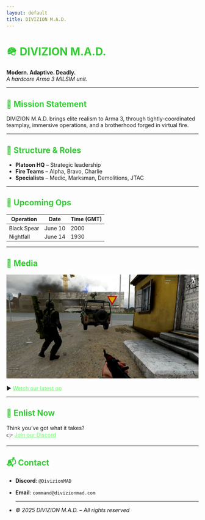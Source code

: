 ```yaml
---
layout: default
title: DIVIZION M.A.D.
---
```


<link rel="stylesheet" href="/style.css">

# 🪖 DIVIZION M.A.D.
**Modern. Adaptive. Deadly.**  
_A hardcore Arma 3 MILSIM unit._

---

## 🎯 Mission Statement
DIVIZION M.A.D. brings elite realism to Arma 3, through tightly-coordinated teamplay, immersive operations, and a brotherhood forged in virtual fire.

---

## 🧠 Structure & Roles
- **Platoon HQ** – Strategic leadership
- **Fire Teams** – Alpha, Bravo, Charlie
- **Specialists** – Medic, Marksman, Demolitions, JTAC

---

## 📆 Upcoming Ops
| Operation | Date | Time (GMT) |
|----------|------|------------|
| Black Spear | June 10 | 2000 |
| Nightfall | June 14 | 1930 |

---

## 🎥 Media
![Arma 3 Op Screenshot](./arma-mad-screenshot.png)

▶️ [Watch our latest op](https://youtube.com)

---

## 📝 Enlist Now
Think you’ve got what it takes?  
👉 [Join our Discord](https://discord.gg/YOUR_INVITE)

---

## 📬 Contact
- **Discord**: `@DivizionMAD`
- **Email**: `command@divizionmad.com`

- <style>
body {
  background-color: #111 !important;
  color: #eee !important;
}
h1, h2, h3, h4, h5 {
  color: #33cc33 !important;
}
a {
  color: #66ff66 !important;
}
</style>

---

_© 2025 DIVIZION M.A.D. – All rights reserved_
